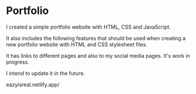 # Portfolio

I created a simple portfolio website with HTML, CSS and JavaScript.

 It also includes the following features that should be used when creating a new portfolio website with HTML and CSS stylesheet  files.  

 It has links to different pages and also to my social media pages. It's work in progress. 

 I intend to update it in the future.
 
 
 eazyisreal.netlify.app/
 
